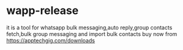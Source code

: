# wapp-release
it is a tool for whatsapp bulk messaging,auto reply,group contacts fetch,bulk group messaging and import bulk contacts
buy now from https://apptechgig.com/downloads
